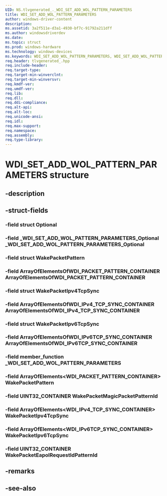 ```yaml
---
UID: NS.tlvgenerated_._WDI_SET_ADD_WOL_PATTERN_PARAMETERS
title: WDI_SET_ADD_WOL_PATTERN_PARAMETERS
author: windows-driver-content
description: 
ms.assetid: 3a2f511e-d3a1-4930-bf7c-91792a211dff
ms.author: windowsdriverdev
ms.date: 
ms.topic: struct
ms.prod: windows-hardware
ms.technology: windows-devices
ms.keywords: WDI_SET_ADD_WOL_PATTERN_PARAMETERS, WDI_SET_ADD_WOL_PATTERN_PARAMETERS, *PWDI_SET_ADD_WOL_PATTERN_PARAMETERS
req.header: tlvgenerated_.hpp
req.include-header:
req.target-type:
req.target-min-winverclnt:
req.target-min-winversvr:
req.kmdf-ver:
req.umdf-ver:
req.lib:
req.dll:
req.ddi-compliance:
req.alt-api:
req.alt-loc:
req.unicode-ansi:
req.idl:
req.max-support:
req.namespace:
req.assembly:
req.type-library:
---
```


# WDI_SET_ADD_WOL_PATTERN_PARAMETERS structure

## -description



## -struct-fields

### -field struct Optional			
 	
### -field _WDI_SET_ADD_WOL_PATTERN_PARAMETERS_Optional _WDI_SET_ADD_WOL_PATTERN_PARAMETERS_Optional			
 	
### -field struct WakePacketPattern			
 	
### -field ArrayOfElementsOfWDI_PACKET_PATTERN_CONTAINER ArrayOfElementsOfWDI_PACKET_PATTERN_CONTAINER			
 	
### -field struct WakePacketIpv4TcpSync			
 	
### -field ArrayOfElementsOfWDI_IPv4_TCP_SYNC_CONTAINER ArrayOfElementsOfWDI_IPv4_TCP_SYNC_CONTAINER			
 	
### -field struct WakePacketIpv6TcpSync			
 	
### -field ArrayOfElementsOfWDI_IPv6TCP_SYNC_CONTAINER ArrayOfElementsOfWDI_IPv6TCP_SYNC_CONTAINER			
 	
### -field member_function _WDI_SET_ADD_WOL_PATTERN_PARAMETERS			
 	
### -field ArrayOfElements<WDI_PACKET_PATTERN_CONTAINER> WakePacketPattern			
 	
### -field UINT32_CONTAINER WakePacketMagicPacketPatternId			
 	
### -field ArrayOfElements<WDI_IPv4_TCP_SYNC_CONTAINER> WakePacketIpv4TcpSync			
 	
### -field ArrayOfElements<WDI_IPv6TCP_SYNC_CONTAINER> WakePacketIpv6TcpSync			
 	
### -field UINT32_CONTAINER WakePacketEapolRequestIdPatternId			
 	
## -remarks

## -see-also
